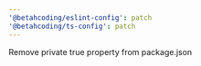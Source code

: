 ```yaml
---
'@betahcoding/eslint-config': patch
'@betahcoding/ts-config': patch
---
```


Remove private true property from package.json
